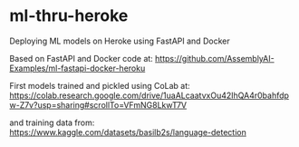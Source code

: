 # ml-thru-heroke
Deploying ML models on Heroke using FastAPI and Docker

Based on FastAPI and Docker code at: https://github.com/AssemblyAI-Examples/ml-fastapi-docker-heroku

First models trained and pickled using CoLab at: https://colab.research.google.com/drive/1uaALcaatvxOu42IhQA4r0bahfdpw-Z7v?usp=sharing#scrollTo=VFmNG8LkwT7V 

and training data from: https://www.kaggle.com/datasets/basilb2s/language-detection

